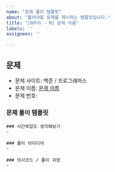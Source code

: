 ```yaml
---
name: "문제 풀이 템플릿"
about: "풀어야할 문제를 제시하는 템플릿입니다."
title: "[N주차 - M] 문제 이름"
labels: ''
assignees: ''

---
```

## 문제 
- 문제 사이트: 백준 / 프로그래머스 
- 문제 이름: [문제 이름](링크)
- 문제 번호: 

### 문제 풀이 템플릿
```
### 시간복잡도 생각해보기
- 

### 풀이 아이디어
- 

### 의사코드 / 풀이 과정
- 

```

